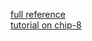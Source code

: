 [full reference](http://devernay.free.fr/hacks/chip8/C8TECH10.HTM#3.0)  
[tutorial on chip-8](https://austinmorlan.com/posts/chip8_emulator/)  
